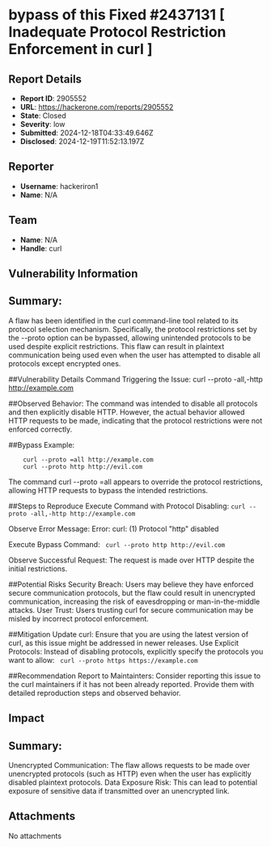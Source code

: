 # bypass of this Fixed #2437131 [ Inadequate Protocol Restriction Enforcement in curl ]

## Report Details
- **Report ID**: 2905552
- **URL**: https://hackerone.com/reports/2905552
- **State**: Closed
- **Severity**: low
- **Submitted**: 2024-12-18T04:33:49.646Z
- **Disclosed**: 2024-12-19T11:52:13.197Z

## Reporter
- **Username**: hackeriron1
- **Name**: N/A

## Team
- **Name**: N/A
- **Handle**: curl

## Vulnerability Information
## Summary:

A flaw has been identified in the curl command-line tool related to its protocol selection mechanism. Specifically, the protocol restrictions set by the --proto option can be bypassed, allowing unintended protocols to be used despite explicit restrictions. This flaw can result in plaintext communication being used even when the user has attempted to disable all protocols except encrypted ones.

##Vulnerability Details
   Command Triggering the Issue:
curl --proto -all,-http http://example.com

##Observed Behavior:
    The command was intended to disable all protocols and then explicitly disable HTTP.
However, the actual behavior allowed HTTP requests to be made, indicating that the protocol restrictions were not enforced correctly.

##Bypass Example:
```
    curl --proto =all http://example.com
    curl --proto http http://evil.com
```

The command curl --proto =all appears to override the protocol restrictions, allowing HTTP requests to bypass the intended restrictions.

##Steps to Reproduce
 Execute Command with Protocol Disabling:
```curl --proto -all,-http http://example.com```

Observe Error Message:
    Error: curl: (1) Protocol "http" disabled

Execute Bypass Command:
   ` curl --proto http http://evil.com`
    
Observe Successful Request:
The request is made over HTTP despite the initial restrictions.

##Potential Risks
    Security Breach: Users may believe they have enforced secure communication protocols, but the flaw could result in unencrypted communication, increasing the risk of eavesdropping or man-in-the-middle attacks.
User Trust: Users trusting curl for secure communication may be misled by incorrect protocol enforcement.

##Mitigation
    Update curl: Ensure that you are using the latest version of curl, as this issue might be addressed in newer releases.
Use Explicit Protocols: Instead of disabling protocols, explicitly specify the protocols you want to allow:
   ` curl --proto https https://example.com`

##Recommendation
    Report to Maintainters: Consider reporting this issue to the curl maintainers if it has not been already reported. Provide them with detailed reproduction steps and observed behavior.

## Impact

## Summary:
Unencrypted Communication: The flaw allows requests to be made over unencrypted protocols (such as HTTP) even when the user has explicitly disabled plaintext protocols.
Data Exposure Risk: This can lead to potential exposure of sensitive data if transmitted over an unencrypted link.

## Attachments
No attachments
